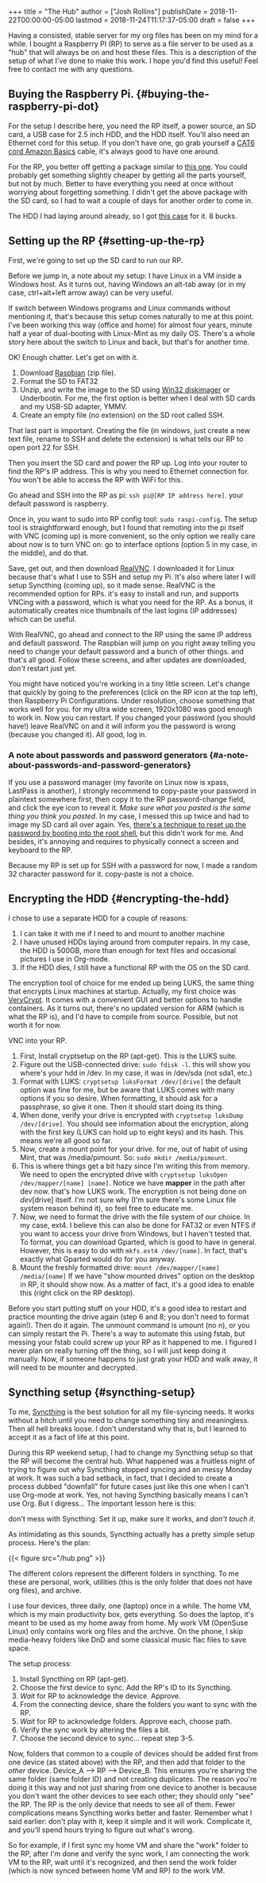 +++
title = "The Hub"
author = ["Josh Rollins"]
publishDate = 2018-11-22T00:00:00-05:00
lastmod = 2018-11-24T11:17:37-05:00
draft = false
+++

Having a consisted, stable server for my org files has been on my mind for a while. I bought a Raspberry PI (RP) to serve as a file server to be used as a "hub" that will always be on and host these files. This is a description of the setup of what I've done to make this work. I hope you'd find this useful! Feel free to contact me with any questions.

<!--more-->


## Buying the Raspberry Pi. {#buying-the-raspberry-pi-dot}

For the setup I describe here, you need the RP itself, a power source, an SD card, a USB case for 2.5 inch HDD, and the HDD itself. You'll also need an Ethernet cord for this setup. If you don't have one, go grab yourself a [CAT6 cord Amazon Basics](https://www.amazon.com/AmazonBasics-RJ45-Cat-6-Ethernet-Patch-Cable-5-Feet-1-5-Meters/dp/B00N2VILDM/ref=lp%5F9938478011%5F1%5F1?s=pc&ie=UTF8&qid=1542991619&sr=1-1) cable, it's always good to have one around.

For the RP, you better off getting a package similar to [this one](https://www.amazon.com/CanaKit-Raspberry-Complete-Starter-Kit/dp/B01C6Q2GSY/ref=sr%5F1%5Ffkmr0%5F2?s=electronics&ie=UTF8&qid=1541986065&sr=1-2-fkmr0&keywords=canakit+raspberry+pi+3+b%252B+sd+card). You could probably get something slightly cheaper by getting all the parts yourself, but not by much. Better to have everything you need at once without worrying about forgetting something. I didn't get the above package with the SD card, so I had to wait a couple of days for another order to come in.

The HDD I had laying around already, so I got [this case](https://www.amazon.com/gp/product/B01M08LCXW/ref=oh%5Faui%5Fdetailpage%5Fo00%5Fs00?ie=UTF8&psc=1) for it. 8 bucks.


## Setting up the RP {#setting-up-the-rp}

First, we're going to set up the SD card to run our RP.

Before we jump in, a note about my setup: I have Linux in a VM inside a Windows host. As it turns out, having Windows an alt-tab away (or in my case, ctrl+alt+left arrow away) can be very useful.

If switch between Windows programs and Linux commands without mentioning it, that's because this setup comes naturally to me at this point. I've been working this way (office and home) for almost four years, minute half a year of dual-booting with Linux-Mint as my daily OS. There's a whole story here about the switch to Linux and back, but that's for another time.

OK! Enough chatter. Let's get on with it.

1.  Download [Raspbian](https://www.raspberrypi.org/downloads/raspbian/) (zip file).
2.  Format the SD to FAT32
3.  Unzip, and write the image to the SD using [Win32 diskimager](https://sourceforge.net/projects/win32diskimager/) or Underbootin. For me, the first option is better when I deal with SD cards and my USB-SD adapter, YMMV.
4.  Create an empty file (no extension) on the SD root called SSH.

That last part is important. Creating the file (in windows, just create a new text file, rename to SSH and delete the extension) is what tells our RP to open port 22 for SSH.

Then you insert the SD card and power the RP up. Log into your router to find the RP's IP address.  This is why you need to Ethernet connection for. You won't be able to access the RP with WiFi for this.

Go ahead and SSH into the RP as pi: `ssh pi@[RP IP address here]`. your default password is raspberry.

Once in, you want to sudo into  RP config tool: `sudo raspi-config`. The setup tool is straightforward enough, but I found that remoting into the pi itself with VNC (coming up) is more convenient, so the only option we really care about now is to turn VNC on:
go to interface options (option 5 in my case, in the middle), and do that.

Save, get out, and then download [RealVNC](https://www.realvnc.com/en/connect/download/vnc/linux/). I downloaded it for Linux because that's what I use to SSH and setup my Pi. It's also where later I will setup Syncthing (coming up), so it made sense. RealVNC is the recommended option for RPs. it's easy to install and run, and supports VNCing with a password, which is what you need for the RP. As a bonus, it automatically creates nice thumbnails of the last logins (IP addresses) which can be useful.

With RealVNC, go ahead and connect to the RP using the same IP address and default password. The Raspbian will jump on you right away telling you need to change your default password and a bunch of other things. and that's all good. Follow these screens, and after updates are downloaded, _don't_ restart just yet.

You might have noticed you're working in a tiny little screen. Let's change that quickly by going to the preferences (click on the RP icon at the top left), then Raspberry Pi Configurations. Under resolution, choose something that works well for you. for my ultra wide screen, 1920x1080 was good enough to work in. Now you can restart. If you changed your password (you should have!) leave RealVNC on and it will inform you the password is wrong (because you changed it). All good, log in.


### A note about passwords and password generators {#a-note-about-passwords-and-password-generators}

If you use a password manager (my favorite on Linux now is xpass, LastPass is another), I strongly recommend to copy-paste your password in plaintext somewhere first, then copy it to the RP password-change field, and click the eye icon to reveal it. _Make sure what you pasted is the same thing you think you pasted_. In my case, I messed this up twice and had to image my SD card all over again. Yes, [there's a technique to reset up the password by booting into the root shell](https://howtoraspberrypi.com/recover-password-raspberry-pi/), but this didn't work for me. And besides, it's annoying and requires to physically connect a screen and keyboard to the RP.

Because my RP is set up for SSH with a password for now, I made a random 32 character password for it. copy-paste is not a choice.


## Encrypting the HDD {#encrypting-the-hdd}

I chose to use a separate HDD for a couple of reasons:

1.  I can take it with me if I need to and mount to another machine
2.  I have unused HDDs laying around from computer repairs. In my case, the HDD is 500GB, more than enough for text files and occasional pictures I use in Org-mode.
3.  If the HDD dies, I still have a functional RP with the OS on the SD card.

The encryption tool of choice for me ended up being LUKS, the same thing that encrypts Linux machines at startup. Actually, my first choice was [VeryCrypt](https://www.veracrypt.fr/en/Downloads.html). It comes with a convenient GUI and better options to handle containers. As it turns out, there's no updated version for ARM (which is what the RP is), and I'd have to compile from source. Possible, but not worth it for now.

VNC into your RP.

1.  First, Install cryptsetup on the RP (apt-get). This is the LUKS suite.
2.  Figure out the USB-connected drive: `sudo fdisk -l`. this will show you where's your hdd in /dev. In my case, it was in /dev/sda (not sda1, etc.)
3.  Format with LUKS:  `cryptsetup luksFormat /dev/[drive]` the default option was fine for me, but be aware that LUKS comes with many options if you so desire. When formatting, it should ask for a passphrase, so give it one. Then it should start doing its thing.
4.  When done, verify your drive is encrypted with  `cryptsetup luksDump /dev/[drive]`. You should see information about the encryption, along with the first key (LUKS can hold up to eight keys) and its hash. This means we're all good so far.
5.  Now, create a mount point for your drive. for me, out of habit of using Mint, that was /media/pimount. So: `sudo mkdir /media/pimount`.
6.  This is where things get a bit hazy since I'm writing this from memory. We need to open the encrypted drive with `cryptsetup luksOpen /dev/mapper/[name] [name]`. Notice we have **mapper** in the path after dev now. that's how LUKS work. The encryption is not being done on _dev_[drive] itself. I'm not sure why (I'm sure there's some Linux file system reason behind it), so feel free to educate me.
7.  Now, we need to format the drive with the file system of our choice. In my case, ext4. I believe this can also be done for FAT32 or even NTFS if you want to access your drive from Windows, but I haven't tested that. To format, you can download Gparted, which is good to have in general. However, this is easy to do with `mkfs.ext4 /dev/[name]`. In fact, that's exactly what Gparted would do for you anyway.
8.  Mount the freshly formatted drive: `mount /dev/mapper/[name] /media/[name]`  If we have "show mounted drives" option on the desktop in RP, it should show now. As a matter of fact, it's a good idea to enable this (right click on the RP desktop).

Before you start putting stuff on your HDD, it's a good idea to restart and practice mounting the drive again (step 6 and 8; you don't need to format again!). Then do it again. The unmount command is umount (no n), or you can simply restart the Pi.  There's a way to automate this using fstab, but messing your fstab could screw up your RP as it happened to me. I figured I never plan on really turning off the thing, so I will just keep doing it manually. Now, if someone happens to just grab your HDD and walk away, it will need to be mounter and decrypted.


## Syncthing setup {#syncthing-setup}

To me, [Syncthing](https://en.wikipedia.org/wiki/Syncthing) is the best solution for all my file-syncing needs. It works without a hitch until you need to change something tiny and meaningless. Then all hell breaks loose. I don't understand why that is, but I learned to accept it as a fact of life at this point.

During this RP weekend setup, I had to change my Syncthing setup so that the RP will become the central hub. What happened was a fruitless night of trying to figure out why Syncthing stopped syncing and  an messy Monday at work. It was such a bad setback, in fact, that I decided to create a process dubbed "downfall" for future cases just like this one when I can't use Org-mode at work. Yes, not having Syncthing basically means I can't use Org. But I digress... The important lesson here is this:

don't mess with Syncthing. Set it up, make sure it works, and _don't touch it_.

As intimidating as this sounds, Syncthing actually has a pretty simple setup process. Here's the plan:

{{< figure src="/hub.png" >}}

The different colors represent the different folders in syncthing. To me these are personal, work, utilities (this is the only folder that does not have org files), and archive.

I use four devices, three daily, one (laptop) once in a while. The home VM, which is my main productivity box, gets everything. So does the laptop, it's meant to be used as my home away from home. My work VM (OpenSuse Linux) only contains work org files and the archive. On the phone, I skip media-heavy folders like DnD and some classical music flac files to save space.

The setup process:

1.  Install Syncthing on RP (apt-get).
2.  Choose the first device to sync. Add the RP's ID to its Syncthing.
3.  _Wait_ for RP to acknowledge the device. Approve.
4.  From the connecting device, share the folders you want to sync with the RP.
5.  _Wait_ for RP to acknowledge folders. Approve each, choose path.
6.  Verify the sync work by altering the files a bit.
7.  Choose the second device to sync... repeat step 3-5.

Now, folders that common to a couple of devices should be added first from one device (as stated above) with the RP, and then add that folder to the _other_ device. Device\_A --> RP --> Device\_B. This ensures you're sharing the same folder (same folder ID) and not creating duplicates. The reason you're doing it this way and not just sharing from one device to another is because you don't want the other devices to see each other; they should only "see" the RP. The RP is the only device that needs to see all of them. Fewer complications means Syncthing works better and faster. Remember what I said earlier: don't play with it, keep it simple and it will work. Complicate it, and you'll spend hours trying to figure out what's wrong.

So for example, if I first sync my home VM and share the "work" folder to the RP, after I'm done and verify the sync work, I am connecting the work VM to the RP, wait until it's recognized, and then send the work folder (which is now synced between home VM and RP) _to_ the work VM.
